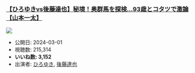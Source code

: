 ### [【ひろゆきvs後藤達也】秘境！奥群馬を探検…93歳とコタツで激論【山本一太】](https://www.youtube.com/watch?v=ptMo4eHjejU)
[![](https://img.youtube.com/vi/ptMo4eHjejU/sddefault.jpg)](https://www.youtube.com/watch?v=ptMo4eHjejU)
-   公開日: 2024-03-01
-   視聴数: 215,314
-   **いいね数: 3,152**
-   出演者: [ひろゆき](/rehacq_fan/people/ひろゆき "wikilink"), [後藤達也](/rehacq_fan/people/後藤達也 "wikilink")
